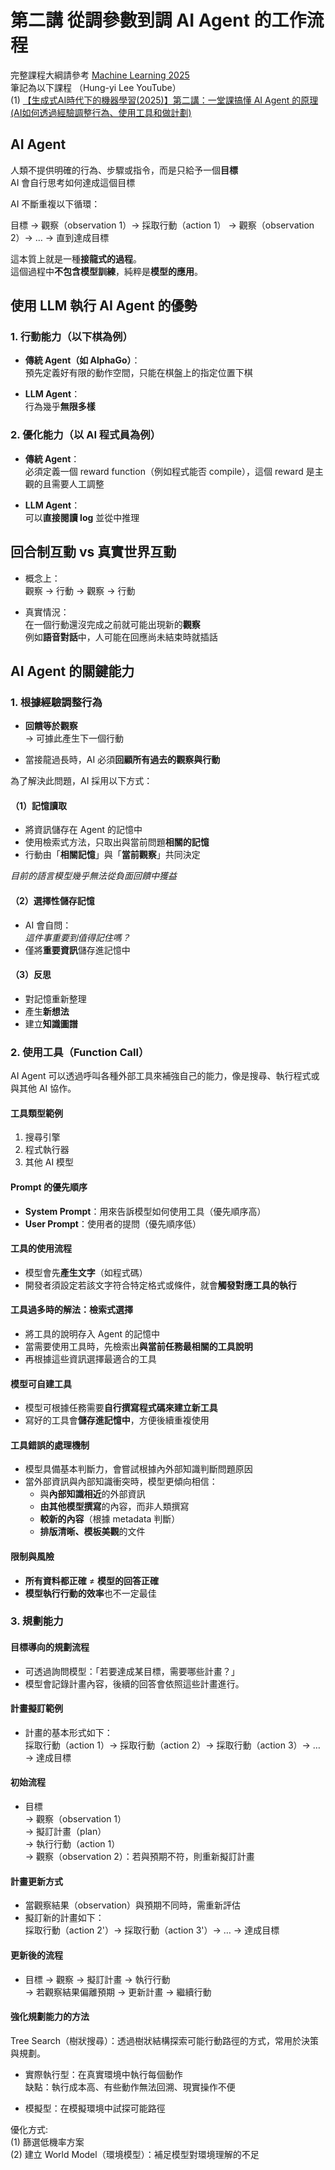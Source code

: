 # 第二講 從調參數到調 AI Agent 的工作流程

完整課程大綱請參考 [Machine Learning 2025](https://course.ntu.edu.tw/courses/113-2/41735)  
筆記為以下課程 （Hung-yi Lee YouTube）  
(1) [【生成式AI時代下的機器學習(2025)】第二講：一堂課搞懂 AI Agent 的原理 (AI如何透過經驗調整行為、使用工具和做計劃)](https://www.youtube.com/watch?v=M2Yg1kwPpts&list=PLJV_el3uVTsNZEFAdQsDeOdzAaHTca2Gi&index=2)


## AI Agent

人類不提供明確的行為、步驟或指令，而是只給予一個**目標**  
AI 會自行思考如何達成這個目標

AI 不斷重複以下循環：

目標 → 觀察（observation 1）→ 採取行動（action 1） → 觀察（observation 2）→ … → 直到達成目標

這本質上就是一種**接龍式的過程**。  
這個過程中**不包含模型訓練**，純粹是**模型的應用**。


## 使用 LLM 執行 AI Agent 的優勢

### 1. 行動能力（以下棋為例）

- **傳統 Agent（如 AlphaGo）**：  
  預先定義好有限的動作空間，只能在棋盤上的指定位置下棋

- **LLM Agent**：  
  行為幾乎**無限多樣**

### 2. 優化能力（以 AI 程式員為例）

- **傳統 Agent**：  
  必須定義一個 reward function（例如程式能否 compile），這個 reward 是主觀的且需要人工調整

- **LLM Agent**：  
  可以**直接閱讀 log** 並從中推理


## 回合制互動 vs 真實世界互動

- 概念上：  
  觀察 → 行動 → 觀察 → 行動

- 真實情況：  
  在一個行動還沒完成之前就可能出現新的**觀察**  
  例如**語音對話**中，人可能在回應尚未結束時就插話


## AI Agent 的關鍵能力

### 1. 根據經驗調整行為

- **回饋等於觀察**  
  → 可據此產生下一個行動

- 當接龍過長時，AI 必須**回顧所有過去的觀察與行動**

為了解決此問題，AI 採用以下方式：

#### （1）記憶讀取
- 將資訊儲存在 Agent 的記憶中
- 使用檢索式方法，只取出與當前問題**相關的記憶**
- 行動由「**相關記憶**」與「**當前觀察**」共同決定

*目前的語言模型幾乎無法從負面回饋中獲益*

#### （2）選擇性儲存記憶
- AI 會自問：  
  *這件事重要到值得記住嗎？*
- 僅將**重要資訊**儲存進記憶中

#### （3）反思
- 對記憶重新整理  
- 產生**新想法**  
- 建立**知識圖譜**


### 2. 使用工具（Function Call）

AI Agent 可以透過呼叫各種外部工具來補強自己的能力，像是搜尋、執行程式或與其他 AI 協作。

#### 工具類型範例
1. 搜尋引擎  
2. 程式執行器  
3. 其他 AI 模型  

#### Prompt 的優先順序
- **System Prompt**：用來告訴模型如何使用工具（優先順序高）
- **User Prompt**：使用者的提問（優先順序低）

#### 工具的使用流程
- 模型會先**產生文字**（如程式碼）
- 開發者須設定若該文字符合特定格式或條件，就會**觸發對應工具的執行**

#### 工具過多時的解法：檢索式選擇
- 將工具的說明存入 Agent 的記憶中
- 當需要使用工具時，先檢索出**與當前任務最相關的工具說明**
- 再根據這些資訊選擇最適合的工具

#### 模型可自建工具
- 模型可根據任務需要**自行撰寫程式碼來建立新工具**
- 寫好的工具會**儲存進記憶中**，方便後續重複使用

#### 工具錯誤的處理機制
- 模型具備基本判斷力，會嘗試根據內外部知識判斷問題原因
- 當外部資訊與內部知識衝突時，模型更傾向相信：
  - 與**內部知識相近**的外部資訊
  - **由其他模型撰寫**的內容，而非人類撰寫
  - **較新的內容**（根據 metadata 判斷）
  - **排版清晰、模板美觀**的文件

#### 限制與風險
- **所有資料都正確** ≠ **模型的回答正確**
- **模型執行行動的效率**也不一定最佳


### 3. 規劃能力

#### 目標導向的規劃流程
- 可透過詢問模型：「若要達成某目標，需要哪些計畫？」
- 模型會記錄計畫內容，後續的回答會依照這些計畫進行。

#### 計畫擬訂範例
- 計畫的基本形式如下：  
  採取行動（action 1）→ 採取行動（action 2）→ 採取行動（action 3）→ … → 達成目標

#### 初始流程
- 目標  
→ 觀察（observation 1）  
→ 擬訂計畫（plan）  
→ 執行行動（action 1）  
→ 觀察（observation 2）：若與預期不符，則重新擬訂計畫

#### 計畫更新方式
- 當觀察結果（observation）與預期不同時，需重新評估
- 擬訂新的計畫如下：  
  採取行動（action 2'）→ 採取行動（action 3'）→ … → 達成目標

#### 更新後的流程
- 目標 → 觀察 → 擬訂計畫 → 執行行動  
→ 若觀察結果偏離預期 → 更新計畫 → 繼續行動



#### 強化規劃能力的方法

Tree Search（樹狀搜尋）：透過樹狀結構探索可能行動路徑的方式，常用於決策與規劃。

- 實際執行型：在真實環境中執行每個動作  
缺點：執行成本高、有些動作無法回溯、現實操作不便

- 模擬型：在模擬環境中試探可能路徑  

優化方式:  
(1) 篩選低機率方案    
(2) 建立 World Model（環境模型）：補足模型對環境理解的不足 
